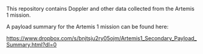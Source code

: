 This repository contains Doppler and other data collected from the Artemis 1 mission.

A payload summary for the Artemis 1 mission can be found here:

https://www.dropbox.com/s/bnjtsju2ry05ojm/Artemis1_Secondary_Payload_Summary.html?dl=0
